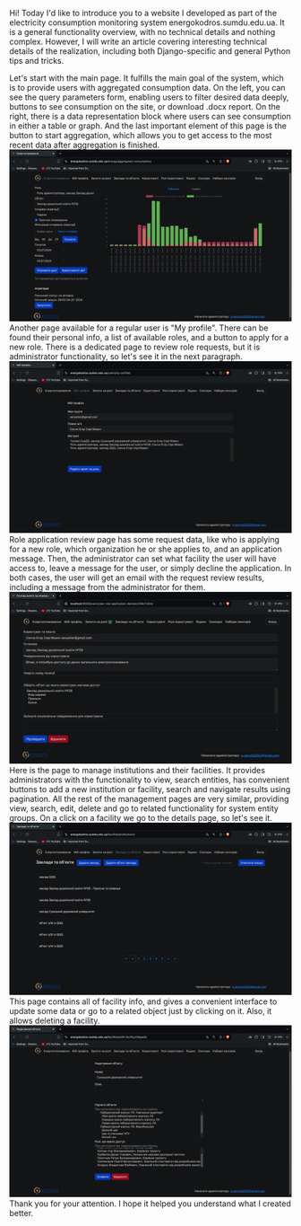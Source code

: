 Hi! Today I'd like to introduce you to a website I developed as part of the electricity consumption monitoring system energokodros.sumdu.edu.ua. It is a general functionality overview, with no technical details and nothing complex. However, I will write an article covering interesting technical details of the realization, including both Django-specific and general Python tips and tricks.

Let's start with the main page. It fulfills the main goal of the system, which is to provide users with aggregated consumption data. On the left, you can see the query parameters form, enabling users to filter desired data deeply, buttons to see consumption on the site, or download .docx report. On the right, there is a data representation block where users can see consumption in either a table or graph. And the last important element of this page is the button to start aggregation, which allows you to get access to the most recent data after aggregation is finished.
!["main page with query parameters form, data representation block and start aggregation button"](images/energokodros_website/main_page.jpg)
Another page available for a regular user is "My profile". There can be found their personal info, a list of available roles, and a button to apply for a new role. There is a dedicated page to review role requests, but it is administrator functionality, so let's see it in the next paragraph. 
!["page for user roles"](images/energokodros_website/roles.jpg)
Role application review page has some request data, like who is applying for a new role, which organization he or she applies to, and an application message. Then, the administrator can set what facility the user will have access to, leave a message for the user, or simply decline the application. In both cases, the user will get an email with the request review results, including a message from the administrator for them.
!["role request review"](images/energokodros_website/role_request.jpg)
Here is the page to manage institutions and their facilities. It provides administrators with the functionality to view, search entities, has convenient buttons to add a new institution or facility,  search and navigate results using pagination. All the rest of the management pages are very similar, providing view, search, edit, delete and go to related functionality for system entity groups. On a click on a facility we go to the details page, so let's see it.
!["institutions and facilities list"](images/energokodros_website/facilities_page.jpg)
This page contains all of facility info, and gives a convenient interface to update some data or go to a related object just by clicking on it. Also, it allows deleting a facility.
!["institutions and facilities list"](images/energokodros_website/facility_example.jpg)
Thank you for your attention. I hope it helped you understand what I created better.